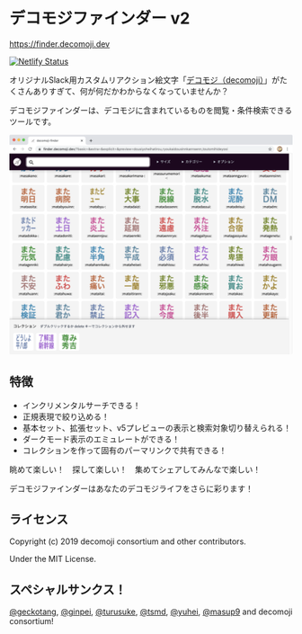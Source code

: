 # デコモジファインダー v2

https://finder.decomoji.dev

[![Netlify Status](https://api.netlify.com/api/v1/badges/d92c4975-0578-44fa-a005-3d53c1d7363b/deploy-status)](https://app.netlify.com/sites/decomoji-finder/deploys)

オリジナルSlack用カスタムリアクション絵文字「[デコモジ（decomoji）](https://git.io/decomoji)」がたくさんありすぎて、何が何だかわからなくなっていませんか？

デコモジファインダーは、デコモジに含まれているものを閲覧・条件検索できるツールです。

![デコモジファインダーの画面キャプチャ](./docs/images/screenshot.png)

## 特徴

- インクリメンタルサーチできる！
- 正規表現で絞り込める！
- 基本セット、拡張セット、v5プレビューの表示と検索対象切り替えられる！
- ダークモード表示のエミュレートができる！
- コレクションを作って固有のパーマリンクで共有できる！

眺めて楽しい！　探して楽しい！　集めてシェアしてみんなで楽しい！

デコモジファインダーはあなたのデコモジライフをさらに彩ります！

## ライセンス

Copyright (c) 2019 decomoji consortium and other contributors.

Under the MIT License.

## スペシャルサンクス！

[@geckotang](https://github.com/geckotang), [@ginpei](https://github.com/ginpei), [@turusuke](https://github.com/turusuke), [@tsmd](https://github.com/tsmd), [@yuhei](https://github.com/yuhei), [@masup9](https://github.com/masup9) and decomoji consortium!